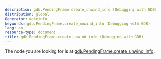 ```yaml
---
description: gdb.PendingFrame.create_unwind_info (Debugging with GDB)
distribution: global
Generator: makeinfo
keywords: gdb.PendingFrame.create_unwind_info (Debugging with GDB)
lang: en
resource-type: document
title: gdb.PendingFrame.create_unwind_info (Debugging with GDB)
---
```

The node you are looking for is at [gdb.PendingFrame.create_unwind_info](Unwinding-Frames-in-Python.html#gdb_002ePendingFrame_002ecreate_005funwind_005finfo).
